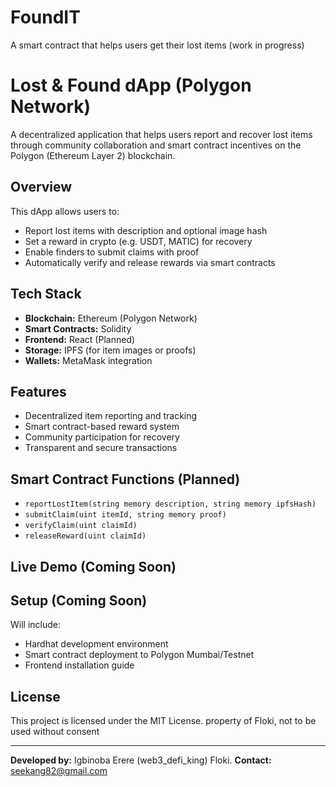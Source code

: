 # FoundIT
A smart contract that helps users get their lost items (work in progress)

# Lost & Found dApp (Polygon Network)

A decentralized application that helps users report and recover lost items through community collaboration and smart contract incentives on the Polygon (Ethereum Layer 2) blockchain.

## Overview

This dApp allows users to:
- Report lost items with description and optional image hash
- Set a reward in crypto (e.g. USDT, MATIC) for recovery
- Enable finders to submit claims with proof
- Automatically verify and release rewards via smart contracts

## Tech Stack

- **Blockchain:** Ethereum (Polygon Network)
- **Smart Contracts:** Solidity
- **Frontend:** React (Planned)
- **Storage:** IPFS (for item images or proofs)
- **Wallets:** MetaMask integration

## Features

- Decentralized item reporting and tracking
- Smart contract-based reward system
- Community participation for recovery
- Transparent and secure transactions

## Smart Contract Functions (Planned)

- `reportLostItem(string memory description, string memory ipfsHash)`
- `submitClaim(uint itemId, string memory proof)`
- `verifyClaim(uint claimId)`
- `releaseReward(uint claimId)`

## Live Demo (Coming Soon)

## Setup (Coming Soon)

Will include:
- Hardhat development environment
- Smart contract deployment to Polygon Mumbai/Testnet
- Frontend installation guide

## License

This project is licensed under the MIT License.
property of Floki, not to be used without consent

---

**Developed by:** Igbinoba Erere (web3_defi_king) Floki.
**Contact:** seekang82@gmail.com
